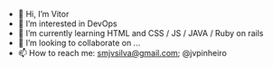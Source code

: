 - 👋 Hi, I’m Vitor
- 👀 I’m interested in DevOps
- 🌱 I’m currently learning HTML and CSS / JS / JAVA / Ruby on rails 
- 💞️ I’m looking to collaborate on ...
- 📫 How to reach me: smjvsilva@gmail.com; @jvpinheiro

<!---
PinheiroJV/PinheiroJV is a ✨ special ✨ repository because its `README.md` (this file) appears on your GitHub profile.
You can click the Preview link to take a look at your changes.
--->
